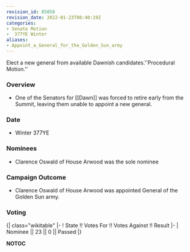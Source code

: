 ```yaml
---
revision_id: 85858
revision_date: 2022-01-23T08:40:19Z
categories:
- Senate Motion
-  377YE Winter
aliases:
- Appoint_a_General_for_the_Golden_Sun_army
---
```


Elect a new general from available Dawnish candidates.''Procedural Motion.''

### Overview
* One of the Senators for [[Dawn]] was forced to retire early from the Summit, leaving them unable to appoint a new general.

### Date
* Winter 377YE

### Nominees
* Clarence Oswald of House Arwood was the sole nominee

### Campaign Outcome
* Clarence Oswald of House Arwood was appointed General of the Golden Sun army.

### Voting
{| class="wikitable"
|-
! State !! Votes For !! Votes Against !! Result
|-
| Nominee || 23 || 0 || Passed
|}



__NOTOC__